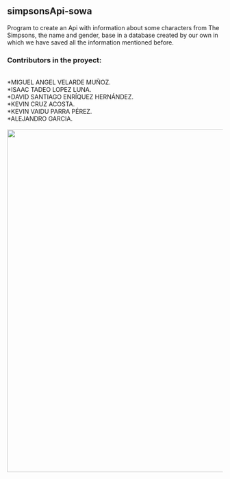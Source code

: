 <h2>simpsonsApi-sowa</h2>
<p>Program to create an Api with information about some characters from The Simpsons, the name and gender, base in a database created by our own in which we have saved all the information mentioned before.</p>
<h3>Contributors in the proyect:</h3>
<br>
*MIGUEL ANGEL VELARDE MUÑOZ. 
<br>
*ISAAC TADEO LOPEZ LUNA.
<br>
*DAVID SANTIAGO ENRÍQUEZ HERNÁNDEZ.  
<br>
*KEVIN CRUZ ACOSTA.
<br>
*KEVIN VAIDU PARRA PÉREZ.
<br>
*ALEJANDRO GARCIA. 
<br>
<br>
<img src="https://user-images.githubusercontent.com/81264746/160963058-7f4d1517-6587-4d19-a709-b1a64f4ab05f.jpg" width="800">

